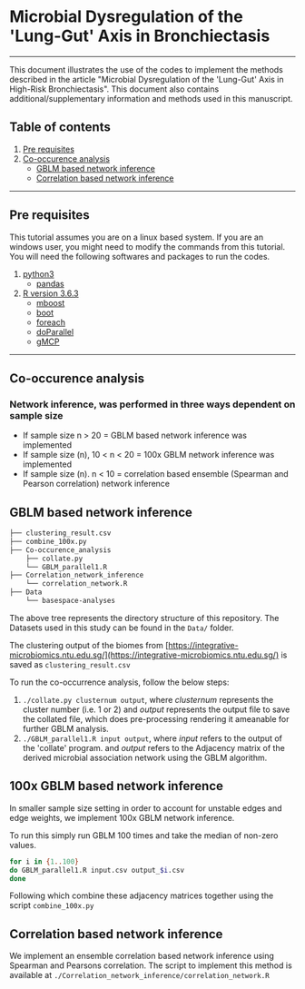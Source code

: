 # Microbial Dysregulation of the 'Lung-Gut' Axis in Bronchiectasis
---
This document illustrates the use of the codes to implement the methods described in the article "Microbial Dysregulation of the 'Lung-Gut' Axis in High-Risk Bronchiectasis". This document also contains additional/supplementary information and methods used in this manuscript. 

## Table of contents
1. [Pre requisites](#pre-requisities)
2. [Co-occurence analysis](#co-occurence-analysis)
    - [GBLM based network inference](#gblm-based-network-inference)
    - [Correlation based network inference](#correlation-based-network-inference)

---
## Pre requisites
This tutorial assumes you are on a linux based system. If you are an windows user, you might need to modify the commands from this tutorial. You will need the following softwares and packages to run the codes. 

1. [python3](https://www.python.org/downloads/)
	- [pandas](https://pandas.pydata.org/)
2. [R version 3.6.3](https://www.r-project.org/)
	- [mboost](https://cran.r-project.org/)
	- [boot](https://cran.r-project.org/)
	- [foreach](https://cran.r-project.org/)
	- [doParallel](https://cran.r-project.org/)
	- [gMCP](https://cran.r-project.org/web/packages/gMCP/index.html)

---
## Co-occurence analysis
###  Network inference, was performed in three ways dependent on sample size
- If sample size n > 20 = GBLM based network inference was implemented
- If sample size (n), 10 < n < 20 = 100x GBLM network inference  was implemented
- If sample size (n). n < 10 = correlation based ensemble (Spearman and Pearson correlation) network inference 
## GBLM based network inference

```bash
├── clustering_result.csv
├── combine_100x.py
├── Co-occurence_analysis
    ├── collate.py
    └── GBLM_parallel1.R
├── Correlation_network_inference
    └── correlation_network.R
├── Data
    └── basespace-analyses
```
The above tree represents the directory structure of this repository. The Datasets used in this study can be found in the `` Data/ `` folder. 

The clustering output of the biomes from [https://integrative-microbiomics.ntu.edu.sg/](https://integrative-microbiomics.ntu.edu.sg/) is saved as `` clustering_result.csv ``

To run the co-occurrence analysis, follow the below steps:

1. `` ./collate.py clusternum output ``, where *clusternum* represents the cluster number (i.e. 1 or 2) and *output* represents the output file to save the collated file, which does pre-processing rendering it ameanable for further GBLM analysis. 
2. `` ./GBLM_parallel1.R input output ``, where *input* refers to the output of the 'collate' program. and *output* refers to the Adjacency matrix of the derived microbial association network using the GBLM algorithm. 

## 100x GBLM based network inference

In smaller sample size setting in order to  account for unstable edges and edge weights, we implement 100x GBLM network inference.

To run this simply run GBLM 100 times and take the median of non-zero values. 
```bash
for i in {1..100}
do GBLM_parallel1.R input.csv output_$i.csv
done
```
Following which combine these adjacency matrices together using the script `combine_100x.py`

## Correlation based network inference
We implement an ensemble correlation based network inference using Spearman and Pearsons correlation. The script to implement this method is available at `./Correlation_network_inference/correlation_network.R`
